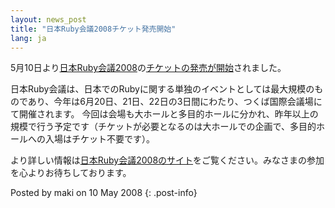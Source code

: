 ```yaml
---
layout: news_post
title: "日本Ruby会議2008チケット発売開始"
lang: ja
---
```


5月10日より[日本Ruby会議2008][1]の[チケットの発売が開始][2]されました。

日本Ruby会議は、日本でのRubyに関する単独のイベントとしては最大規模のものであり、今年は6月20日、21日、22日の3日間にわたり、つくば国際会議場にて開催されます。
今回は会場も大ホールと多目的ホールに分かれ、昨年以上の規模で行う予定です（チケットが必要となるのは大ホールでの企画で、多目的ホールへの入場はチケット不要です）。

より詳しい情報は[日本Ruby会議2008のサイト][1]をご覧ください。みなさまの参加を心よりお待ちしております。

Posted by maki on 10 May 2008
{: .post-info}



[1]: http://jp.rubyist.net/RubyKaigi2008/ 
[2]: http://jp.rubyist.net/RubyKaigi2008/?BuyTicket 
